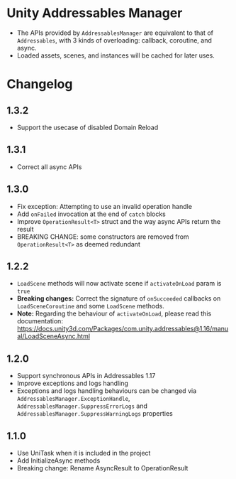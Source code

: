 # Unity Addressables Manager

- The APIs provided by `AddressablesManager` are equivalent to that of `Addressables`, with 3 kinds of overloading: callback, coroutine, and async.
- Loaded assets, scenes, and instances will be cached for later uses.

# Changelog

## 1.3.2

- Support the usecase of disabled Domain Reload

## 1.3.1

- Correct all async APIs

## 1.3.0

- Fix exception: Attempting to use an invalid operation handle
- Add `onFailed` invocation at the end of `catch` blocks
- Improve `OperationResult<T>` struct and the way async APIs return the result
- BREAKING CHANGE: some constructors are removed from `OperationResult<T>` as deemed redundant

## 1.2.2

- `LoadScene` methods will now activate scene if `activateOnLoad` param is `true`
- **Breaking changes:** Correct the signature of `onSucceeded` callbacks on `LoadSceneCoroutine` and some `LoadScene` methods.
- **Note:** Regarding the behaviour of `activateOnLoad`, please read this documentation:
https://docs.unity3d.com/Packages/com.unity.addressables@1.16/manual/LoadSceneAsync.html


## 1.2.0

- Support synchronous APIs in Addressables 1.17
- Improve exceptions and logs handling
- Exceptions and logs handling behaviours can be changed via `AddressablesManager.ExceptionHandle`, `AddressablesManager.SuppressErrorLogs` and `AddressablesManager.SuppressWarningLogs` properties

## 1.1.0

- Use UniTask when it is included in the project
- Add InitializeAsync methods
- Breaking change: Rename AsyncResult<T> to OperationResult<T>